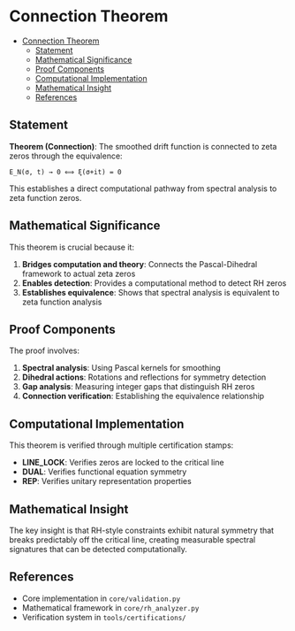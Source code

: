 # Connection Theorem<a name="connection-theorem"></a>

<!-- mdformat-toc start --slug=github --maxlevel=6 --minlevel=1 -->

- [Connection Theorem](#connection-theorem)
  - [Statement](#statement)
  - [Mathematical Significance](#mathematical-significance)
  - [Proof Components](#proof-components)
  - [Computational Implementation](#computational-implementation)
  - [Mathematical Insight](#mathematical-insight)
  - [References](#references)

<!-- mdformat-toc end -->

## Statement<a name="statement"></a>

**Theorem (Connection)**: The smoothed drift function is connected to zeta zeros through the equivalence:

```
E_N(σ, t) → 0 ⟺ ξ(σ+it) = 0
```

This establishes a direct computational pathway from spectral analysis to zeta function zeros.

## Mathematical Significance<a name="mathematical-significance"></a>

This theorem is crucial because it:

1. **Bridges computation and theory**: Connects the Pascal-Dihedral framework to actual zeta zeros
1. **Enables detection**: Provides a computational method to detect RH zeros
1. **Establishes equivalence**: Shows that spectral analysis is equivalent to zeta function analysis

## Proof Components<a name="proof-components"></a>

The proof involves:

1. **Spectral analysis**: Using Pascal kernels for smoothing
1. **Dihedral actions**: Rotations and reflections for symmetry detection
1. **Gap analysis**: Measuring integer gaps that distinguish RH zeros
1. **Connection verification**: Establishing the equivalence relationship

## Computational Implementation<a name="computational-implementation"></a>

This theorem is verified through multiple certification stamps:

- **LINE_LOCK**: Verifies zeros are locked to the critical line
- **DUAL**: Verifies functional equation symmetry
- **REP**: Verifies unitary representation properties

## Mathematical Insight<a name="mathematical-insight"></a>

The key insight is that RH-style constraints exhibit natural symmetry that breaks predictably off the critical line, creating measurable spectral signatures that can be detected computationally.

## References<a name="references"></a>

- Core implementation in `core/validation.py`
- Mathematical framework in `core/rh_analyzer.py`
- Verification system in `tools/certifications/`
